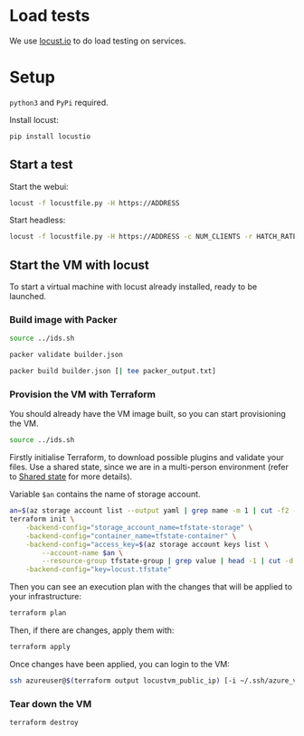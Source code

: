 # Load tests

We use [locust.io](https://www.locust.io/) to do load testing on services.

# Setup

`python3` and `PyPi` required.

Install locust:

```bash
pip install locustio
```

## Start a test

Start the webui:

``` bash
locust -f locustfile.py -H https://ADDRESS
```

Start headless:

``` bash
locust -f locustfile.py -H https://ADDRESS -c NUM_CLIENTS -r HATCH_RATE --no-web
```

## Start the VM with locust

To start a virtual machine with locust already installed, ready to be launched.

### Build image with Packer

```bash
source ../ids.sh
```

```bash
packer validate builder.json
```

```bash
packer build builder.json [| tee packer_output.txt]
```

### Provision the VM with Terraform

You should already have the VM image built, so you can start provisioning the VM.

```bash
source ../ids.sh
```

Firstly initialise Terraform, to download possible plugins and validate your files. Use a shared state, since we are in a multi-person environment (refer to [Shared state](/k8s-cluster/README.md/#shared-state) for more details).

Variable `$an` contains the name of storage account.
```bash
an=$(az storage account list --output yaml | grep name -m 1 | cut -f2 -d: | sed 's/ //g')
terraform init \
    -backend-config="storage_account_name=tfstate-storage" \
    -backend-config="container_name=tfstate-container" \
    -backend-config="access_key=$(az storage account keys list \
        --account-name $an \
        --resource-group tfstate-group | grep value | head -1 | cut -d'"' -f4)" \
    -backend-config="key=locust.tfstate" 
```

Then you can see an execution plan with the changes that will be applied to your infrastructure:

```bash
terraform plan
```

Then, if there are changes, apply them with:

```bash
terraform apply
```

Once changes have been applied, you can login to the VM:

```bash
ssh azureuser@$(terraform output locustvm_public_ip) [-i ~/.ssh/azure_vm]
```

### Tear down the VM

```bash
terraform destroy
```
